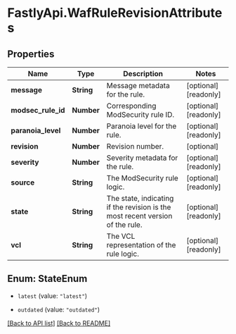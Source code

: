 # FastlyApi.WafRuleRevisionAttributes

## Properties

Name | Type | Description | Notes
------------ | ------------- | ------------- | -------------
**message** | **String** | Message metadata for the rule. | [optional] [readonly] 
**modsec_rule_id** | **Number** | Corresponding ModSecurity rule ID. | [optional] [readonly] 
**paranoia_level** | **Number** | Paranoia level for the rule. | [optional] [readonly] 
**revision** | **Number** | Revision number. | [optional] 
**severity** | **Number** | Severity metadata for the rule. | [optional] [readonly] 
**source** | **String** | The ModSecurity rule logic. | [optional] [readonly] 
**state** | **String** | The state, indicating if the revision is the most recent version of the rule. | [optional] [readonly] 
**vcl** | **String** | The VCL representation of the rule logic. | [optional] [readonly] 



## Enum: StateEnum


* `latest` (value: `"latest"`)

* `outdated` (value: `"outdated"`)





[[Back to API list]](../../README.md#endpoints) [[Back to README]](../../README.md)
